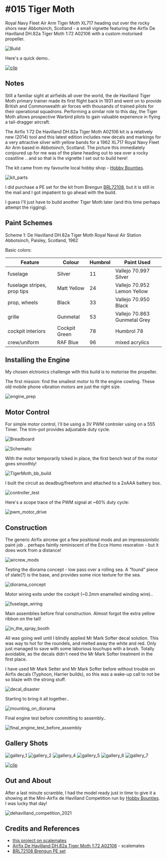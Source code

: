 # #015 Tiger Moth

Royal Navy Fleet Air Arm Tiger Moth XL717 heading out over the rocky shors near Abbotsinch, Scotland - a small vignette featuring the Airfix De Havilland DH.82a Tiger Moth 1:72 A02106 with a custom motorised propeller.

![Build](./assets/TigerMoth_build.jpg?raw=true)

Here's a quick demo..

[![clip](https://img.youtube.com/vi/O2OxTApTwp4/0.jpg)](https://www.youtube.com/watch?v=O2OxTApTwp4)

## Notes

Still a familiar sight at airfields all over the world, the de Havilland Tiger Moth primary trainer made its first flight back in 1931 and went on to provide British and Commonwealth air forces with thousands of trained pilots for their operational squadrons. Performing a similar role to this day, the Tiger Moth allows prospective Warbird pilots to gain valuable experience in flying a tail-dragger aircraft.

The Airfix 1:72 De Havilland DH.82a Tiger Moth A02106 kit is a relatively new (2014) tool and this latest edition includes new decals and markings for a very attractive silver with yellow bands for a 1962 XL717 Royal Navy Fleet Air Arm based in Abbotsinch, Scotland.
The picture this immediately conjoured up for me was of the plane heading out to sea over a rocky coastline .. and so that is the vignette I set out to build here!

The kit came from my favourite local hobby shop - [Hobby Bounties](https://hobbybounties.com/).

![kit_parts](./assets/kit_parts.jpg?raw=true)

I did purchase a PE set for the kit from Brengun [BRL72108](http://www.brengun.cz/e-shop/1-72-accessories-21/dh-82a-tiger-moth-(airfix)-1247),
but it is still in the mail and I got impatient to go ahead with the build.

I guess I'll just have to build another Tiger Moth later (and this time perhaps attempt the rigging).

## Paint Schemes

Scheme 1: De Havilland DH.82a Tiger Moth Royal Naval Air Station Abbotsinch, Paisley, Scotland, 1962

Basic colors:

| Feature                     | Colour        | Humbrol   | Paint Used  |
|-----------------------------|---------------|-----------|-------------|
| fuselage                    | Silver        | 11        | Vallejo 70.997 Silver |
| fuselage stripes, prop tips | Matt Yellow   | 24        | Vallejo 70.952 Lemon Yellow|
| prop, wheels                | Black         | 33        | Vallejo 70.950 Black |
| grille                      | Gunmetal      | 53        | Vallejo 70.863 Gunmetal Grey|
| cockpit interiors           | Cockpit Green | 78        | Humbrol 78 |
| crew/uniform                | RAF Blue      | 96        | mixed acrylics |

## Installing the Engine

My chosen elctronics challenge with this build is to motorise the propeller.

The first mission: find the smallest motor to fit the engine cowling. These old mobile phone vibration motors are just the right size.

![engine_prep](./assets/engine_prep.jpg?raw=true)

## Motor Control

For simple motor control, I'll be using a 3V PWM controler using on a 555 Timer. The trim-pot provides adjustable duty cycle.

![Breadboard](./assets/TigerMoth_bb.jpg?raw=true)

![Schematic](./assets/TigerMoth_schematic.jpg?raw=true)

With the motor temporarily tcked in place, the first bench test of the motor goes smoothly!

![TigerMoth_bb_build](./assets/TigerMoth_bb_build.jpg?raw=true)

I built the circuit as deadbug/freeform and attached to a 2xAAA battery box.

![controller_test](./assets/controller_test.jpg?raw=true)

Here's a scope trace of the PWM signal at ~60% duty cycle:

![pwm_motor_drive](./assets/pwm_motor_drive.gif?raw=true)

## Construction

The generic Airfix aircrew got a few positional mods and an impressionistic paint job .. perhaps faintly reminiscent of the Ecce Homo resoration - but it does work from a distance!

![aircrew_mods](./assets/aircrew_mods.jpg?raw=true)

Testing the diorama concept - low pass over a rolling sea. A "found" piece of slate(?) is the base, and provides some nice texture for the sea.

![diorama_concept](./assets/diorama_concept.jpg?raw=true)

Motor wiring exits under the cockpit (~0.2mm enamelled winding wire)..

![fuselage_wiring](./assets/fuselage_wiring.jpg?raw=true)

Main assemblies before final construction. Almost forgot the extra yellow ribbon on the tail!

![in_the_spray_booth](./assets/in_the_spray_booth.jpg?raw=true)

All was going well until I blindly applied Mr Mark Softer decal solution. This was way to hot for the roundels, and melted away the white and red. Only just managed to save with some laborious touchups with a brush. Totally avoidable, as the decals didn't need the Mr Mark Softer treatment in the first place.

I have used Mr Mark Setter and Mr Mark Softer before without trouble on Airfix decals (Typhoon, Harrier builds), so this was a wake-up call to not be so blaze with the strong stuff.

![decal_disaster](./assets/decal_disaster.jpg?raw=true)

Starting to bring it all together..

![mounting_on_diorama](./assets/mounting_on_diorama.jpg?raw=true)

Final engine test before committing to assembly..

![final_engine_test_before_assembly](./assets/final_engine_test_before_assembly.jpg?raw=true)

## Gallery Shots

![gallery_1](./assets/gallery_1.jpg?raw=true)
![gallery_2](./assets/gallery_2.jpg?raw=true)
![gallery_4](./assets/gallery_4.jpg?raw=true)
![gallery_5](./assets/gallery_5.jpg?raw=true)
![gallery_6](./assets/gallery_6.jpg?raw=true)
![gallery_7](./assets/gallery_7.jpg?raw=true)

[![clip](https://img.youtube.com/vi/O2OxTApTwp4/0.jpg)](https://www.youtube.com/watch?v=O2OxTApTwp4)

## Out and About

After a last minute scramble, I had the model ready just in time to give it a showing at
the Mini-Airfix de Havilland Competition run by [Hobby Bounties](https://hobbybounties.com/).
I was lucky that day!

![dehavilland_competition_2021](./assets/dehavilland_competition_2021.jpg?raw=true)

## Credits and References

* [this project on scalemates](https://www.scalemates.com/profiles/mate.php?id=74137&p=projects&project=96413)
* [Airfix De Havilland DH.82a Tiger Moth 1:72 A02106](https://www.scalemates.com/kits/airfix-a02106-havilland-dh82a-tiger-moth--1121408) - scalemates
* [BRL72108 Brengun PE set](http://www.brengun.cz/e-shop/1-72-accessories-21/dh-82a-tiger-moth-(airfix)-1247)
